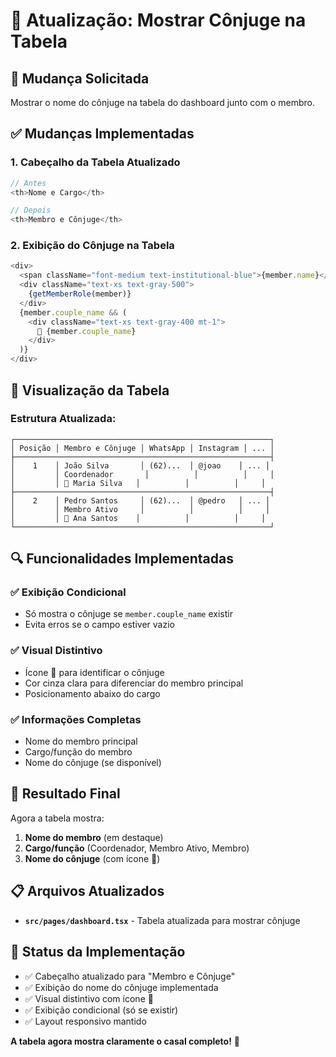 # 👫 Atualização: Mostrar Cônjuge na Tabela

## 🎯 **Mudança Solicitada**

Mostrar o nome do cônjuge na tabela do dashboard junto com o membro.

## ✅ **Mudanças Implementadas**

### **1. Cabeçalho da Tabela Atualizado**
```typescript
// Antes
<th>Nome e Cargo</th>

// Depois  
<th>Membro e Cônjuge</th>
```

### **2. Exibição do Cônjuge na Tabela**
```typescript
<div>
  <span className="font-medium text-institutional-blue">{member.name}</span>
  <div className="text-xs text-gray-500">
    {getMemberRole(member)}
  </div>
  {member.couple_name && (
    <div className="text-xs text-gray-400 mt-1">
      👫 {member.couple_name}
    </div>
  )}
</div>
```

## 🎨 **Visualização da Tabela**

### **Estrutura Atualizada:**
```
┌─────────────────────────────────────────────────────────┐
│ Posição │ Membro e Cônjuge │ WhatsApp │ Instagram │ ... │
├─────────────────────────────────────────────────────────┤
│    1    │ João Silva       │ (62)...  │ @joao    │ ... │
│         │ Coordenador       │          │          │     │
│         │ 👫 Maria Silva   │          │          │     │
├─────────────────────────────────────────────────────────┤
│    2    │ Pedro Santos     │ (62)...  │ @pedro   │ ... │
│         │ Membro Ativo     │          │          │     │
│         │ 👫 Ana Santos    │          │          │     │
└─────────────────────────────────────────────────────────┘
```

## 🔍 **Funcionalidades Implementadas**

### **✅ Exibição Condicional**
- Só mostra o cônjuge se `member.couple_name` existir
- Evita erros se o campo estiver vazio

### **✅ Visual Distintivo**
- Ícone 👫 para identificar o cônjuge
- Cor cinza clara para diferenciar do membro principal
- Posicionamento abaixo do cargo

### **✅ Informações Completas**
- Nome do membro principal
- Cargo/função do membro
- Nome do cônjuge (se disponível)

## 🎯 **Resultado Final**

Agora a tabela mostra:
1. **Nome do membro** (em destaque)
2. **Cargo/função** (Coordenador, Membro Ativo, Membro)
3. **Nome do cônjuge** (com ícone 👫)

## 📋 **Arquivos Atualizados**

- **`src/pages/dashboard.tsx`** - Tabela atualizada para mostrar cônjuge

## 🎉 **Status da Implementação**

- ✅ Cabeçalho atualizado para "Membro e Cônjuge"
- ✅ Exibição do nome do cônjuge implementada
- ✅ Visual distintivo com ícone 👫
- ✅ Exibição condicional (só se existir)
- ✅ Layout responsivo mantido

**A tabela agora mostra claramente o casal completo!** 👫
